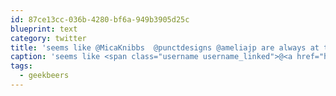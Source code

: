 ```yaml
---
id: 87ce13cc-036b-4280-bf6a-949b3905d25c
blueprint: text
category: twitter
title: 'seems like @MicaKnibbs  @punctdesigns @ameliajp are always at the opposite end of #geekbeers table. Maybe I smell funny'
caption: 'seems like <span class="username username_linked">@<a href="https://twitter.com/MicaKnibbs" title="Mica Knibbs">MicaKnibbs</a></span>  @punctdesigns <span class="username username_linked">@<a href="https://twitter.com/ameliajp" title="Amelia Pothoven">ameliajp</a></span> are always at the opposite end of <span class="hashtag hashtag_local">#<a href="http://tweettemp.darylchymko.ca/?tag=geekbeers">geekbeers</a> table. Maybe I smell funny'
tags:
  - geekbeers
---
```

